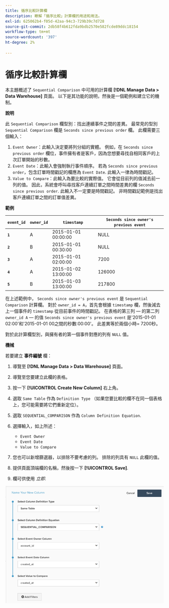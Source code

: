```yaml
---
title: 循序比較計算欄
description: 瞭解「循序比較」計算欄的用途和用法。
exl-id: 625062b4-f05d-42aa-94c3-729b39c7d728
source-git-commit: 2db58f4b612fda9bdb2570e582fcde89ddc18154
workflow-type: tm+mt
source-wordcount: '397'
ht-degree: 2%

---
```


# 循序比較計算欄

本主題概述了 `Sequential Comparison` 中可用的計算欄 **[!DNL Manage Data > Data Warehouse]** 頁面。 以下是其功能的說明，然後是一個範例和建立它的機制。

**說明**

此 `Sequential Comparison` 欄型別：找出連續事件之間的差異。 最常見的型別 `Sequential Comparison` 欄是 `Seconds since previous order` 欄。 此欄需要三個輸入：

1. `Event Owner`：此輸入決定要將列分組的實體。 例如，在 `Seconds since previous order` 欄位，事件擁有者是客戶，因為您想要尋找自相同客戶的上次訂單開始的秒數。
1. `Event Date`：此輸入會強制執行事件順序。 若為 `Seconds since previous order`，包含訂單時間戳記的欄應為 `Event Date`. 此輸入一律為時間戳記。
1. `Value to Compare`：此輸入為要比較的實際值。 它會從目前列的值減去前一列的值。 因此，系統會呼叫尋找客戶連續訂單之間時間差異的欄 `Seconds since previous order`. 此輸入不一定要是時間戳記。 非時間戳記範例是找出客戶連續訂單之間的訂單值差異。

**範例**

| **`event_id`** | **`owner_id`** | **`timestamp`** | **`Seconds since owner's previous event`** |
|--- |--- |--- |--- |
| **`1`** | A | 2015-01-01 00:00:00 | NULL |
| **`2`** | B | 2015-01-01 00:30:00 | NULL |
| **`3`** | A | 2015-01-01 02:00:00 | 7200 |
| **`4`** | A | 2015-01-02 13:00:00 | 126000 |
| **`5`** | B | 2015-01-03 13:00:00 | 217800 |

在上述範例中， `Seconds since owner's previous event` 是 `Sequential Comparison` 計算欄。 對於 `owner_id = A`，首先會根據 `timestamp` 欄，然後減去上一個事件的 `timestamp` 從目前事件的時間戳記。 在表格的第三列 — 的第二列 `owner_id A`  — 的值 `Seconds since owner's previous event` 是&#39;2015-01-01 02:00&#39;和&#39;2015-01-01 00之間的秒數:00:00&#39;。 此差異等於兩個小時= 7200秒。

對於此計算欄型別，與擁有者的第一個事件對應的列有 `NULL` 值。

**機械**

若要建立 **事件編號** 欄：

1. 導覽至 **[!DNL Manage Data > Data Warehouse]** 頁面。

1. 導覽至您要建立此欄的表格。

1. 按一下 **[!UICONTROL Create New Column]** 右上角。

1. 選取 `Same Table` 作為 `Definition Type` （如果您要比較的欄不在同一個表格上，您可能需要將它們重新定位）。

1. 選取 `SEQUENTIAL_COMPARISON` 作為 `Column Definition Equation`.

1. 選擇輸入，如上所述：
   - `Event Owner`
   - `Event Date`
   - `Value to Compare`

1. 您也可以新增篩選器，以排除不要考慮的列。 排除的列具有 `NULL` 此欄的值。

1. 提供頁面頂端欄的名稱，然後按一下 **[!UICONTROL Save]**.

1. 欄可供使用 *立即*.

![秒](../../assets/SEC_new.png)
